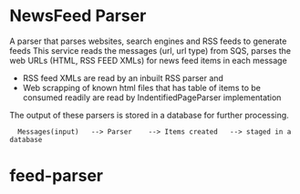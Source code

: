 # NewsFeed Parser

A parser that parses websites, search engines and RSS feeds to generate feeds
This service reads the messages (url, url type) from SQS, parses the web URLs (HTML, RSS FEED XMLs) for news feed items in each message
  * RSS feed XMLs are read by an inbuilt RSS parser and
  * Web scrapping of known html files that has table of items to be consumed readily are read by IndentifiedPageParser implementation

The output of these parsers is stored in a database for further processing.

      Messages(input)   --> Parser    --> Items created   --> staged in a database
# feed-parser
